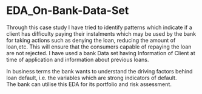 # EDA_On-Bank-Data-Set

Through this case study I have tried to identify patterns which indicate if a client has difficulty paying their instalments which may be used by the bank for taking actions such as denying the loan, reducing the amount of loan,etc. 
This will ensure that the consumers capable of repaying the loan are not rejected. 
I have used a bank Data set having Information of Client at time of application and information about previous loans.

In business terms the bank wants to understand the driving factors behind loan default, i.e. the variables which are strong indicators of default.  
The bank can utilise this EDA for its portfolio and risk assessment.
